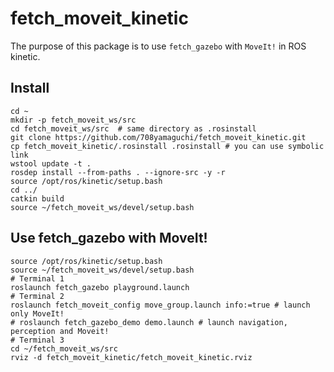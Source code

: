 fetch\_moveit\_kinetic
======================
The purpose of this package is to use `fetch_gazebo` with `MoveIt!` in ROS kinetic.

## Install
```
cd ~
mkdir -p fetch_moveit_ws/src
cd fetch_moveit_ws/src  # same directory as .rosinstall
git clone https://github.com/708yamaguchi/fetch_moveit_kinetic.git
cp fetch_moveit_kinetic/.rosinstall .rosinstall # you can use symbolic link
wstool update -t .
rosdep install --from-paths . --ignore-src -y -r
source /opt/ros/kinetic/setup.bash
cd ../
catkin build
source ~/fetch_moveit_ws/devel/setup.bash
```

## Use fetch\_gazebo with MoveIt!
```
source /opt/ros/kinetic/setup.bash
source ~/fetch_moveit_ws/devel/setup.bash
# Terminal 1
roslaunch fetch_gazebo playground.launch
# Terminal 2
roslaunch fetch_moveit_config move_group.launch info:=true # launch only MoveIt!
# roslaunch fetch_gazebo_demo demo.launch # launch navigation, perception and Moveit!
# Terminal 3
cd ~/fetch_moveit_ws/src
rviz -d fetch_moveit_kinetic/fetch_moveit_kinetic.rviz
```
